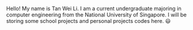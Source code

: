 Hello! My name is Tan Wei Li.
I am a current undergraduate majoring in computer engineering from the National University of Singapore.
I will be storing some school projects and personal projects codes here. 😃
